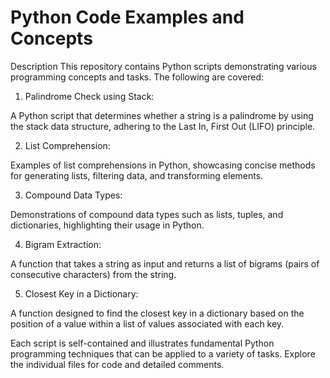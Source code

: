 # Python Code Examples and Concepts

Description
This repository contains Python scripts demonstrating various programming concepts and tasks. The following are covered:

1. Palindrome Check using Stack:

A Python script that determines whether a string is a palindrome by using the stack data structure, adhering to the Last In, First Out (LIFO) principle.

2. List Comprehension:

Examples of list comprehensions in Python, showcasing concise methods for generating lists, filtering data, and transforming elements.

3. Compound Data Types:

Demonstrations of compound data types such as lists, tuples, and dictionaries, highlighting their usage in Python.

4. Bigram Extraction:

A function that takes a string as input and returns a list of bigrams (pairs of consecutive characters) from the string.

5. Closest Key in a Dictionary:

A function designed to find the closest key in a dictionary based on the position of a value within a list of values associated with each key.

Each script is self-contained and illustrates fundamental Python programming techniques that can be applied to a variety of tasks. Explore the individual files for code and detailed comments.
